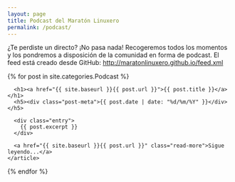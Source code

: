 ```yaml
---
layout: page
title: Podcast del Maratón Linuxero
permalink: /podcast/
---
```


¿Te perdiste un directo? ¡No pasa nada! Recogeremos todos los momentos y los pondremos a disposición de la comunidad en forma de podcast.
El feed está creado desde GitHub: <http://maratonlinuxero.github.io/feed.xml>



  <div class="posts">
  {% for post in site.categories.Podcast %}
    <article class="post">

      <h1><a href="{{ site.baseurl }}{{ post.url }}">{{ post.title }}</a></h1>
      <h5><div class="post-meta">{{ post.date | date: "%d/%m/%Y" }}</div></h5>

      <div class="entry">
        {{ post.excerpt }}
      </div>

      <a href="{{ site.baseurl }}{{ post.url }}" class="read-more">Sigue leyendo...</a>
    </article>
  {% endfor %}
</div>

